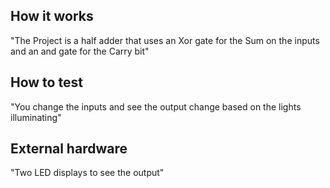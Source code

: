 <!---

This file is used to generate your project datasheet. Please fill in the information below and delete any unused
sections.

You can also include images in this folder and reference them in the markdown. Each image must be less than
512 kb in size, and the combined size of all images must be less than 1 MB.
-->

## How it works

"The Project is a half adder that uses an Xor gate for the Sum on the inputs and an and gate for the Carry bit"

## How to test

"You change the inputs and see the output change based on the lights illuminating"

## External hardware

"Two LED displays to see the output"

